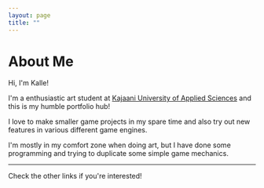 ```yaml
---
layout: page
title: ""
---
```


# About Me

Hi, I'm Kalle!

I'm a enthusiastic art student at [Kajaani University of Applied Sciences](https://www.kamk.fi/fi) and this is my humble portfolio hub!

I love to make smaller game projects in my spare time and also try out new features in various different game engines. 

I'm mostly in my comfort zone when doing art, but I have done some programming and trying to duplicate some simple game mechanics. 

---

Check the other links if you're interested!

